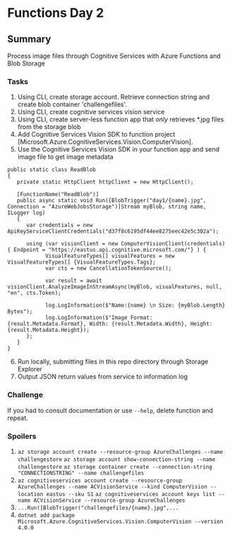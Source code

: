# Functions Day 2
## Summary
Process image files through Cognitive Services with Azure Functions and Blob Storage

### Tasks
1. Using CLI, create storage account. Retrieve connection string and create blob container 'challengefiles'.
2. Using CLI, create cognitive services vision service
3. Using CLI, create server-less function app that *only* retrieves *.jpg files from the storage blob
4. Add Cognitive Services Vision SDK to function project [Microsoft.Azure.CognitiveServices.Vision.ComputerVision].
5. Use the Cognitive Services Vision SDK in your function app and send image file to get image metadata
```
public static class ReadBlob
{
   private static HttpClient httpClient = new HttpClient();

   [FunctionName("ReadBlob")]
   public async static void Run([BlobTrigger("day1/{name}.jpg", Connection = "AzureWebJobsStorage")]Stream myBlob, string name, ILogger log)
   {
      var credentials = new ApiKeyServiceClientCredentials("d37f8c6195df44ee8275eec42e5c302a");

      using (var visionClient = new ComputerVisionClient(credentials) { Endpoint = "https://eastus.api.cognitive.microsoft.com/"} ) {
            VisualFeatureTypes[] visualFeatures = new VisualFeatureTypes[] {VisualFeatureTypes.Tags};
            var cts = new CancellationTokenSource();

            var result = await visionClient.AnalyzeImageInStreamAsync(myBlob, visualFeatures, null, "en", cts.Token);

            log.LogInformation($"Name:{name} \n Size: {myBlob.Length} Bytes");
            log.LogInformation($"Image Format: {result.Metadata.Format}, Width: {result.Metadata.Width}, Height: {result.Metadata.Height});
      };
   }
}
```
6. Run locally, submitting files in this repo directory through Storage Explorer
7. Output JSON return values from service to information log

### Challenge
If you had to consult documentation or use `--help`, delete function and repeat.

### Spoilers
1. `az storage account create --resource-group AzureChallenges --name challengestore`
`az storage account show-connection-string --name challengestore`
`az storage container create --connection-string "CONNECTIONSTRING" --name challengefiles`
2. `az cognitiveservices account create --resource-group AzureChallenges --name ACVisionService --kind ComputerVision --location eastus --sku S1`
`az cognitiveservices account keys list --name ACVisionService --resource-group AzureChallenges`
3. `...Run([BlobTrigger("challengefiles/{name}.jpg",...`
4. `dotnet add package Microsoft.Azure.CognitiveServices.Vision.ComputerVision --version 4.0.0`
